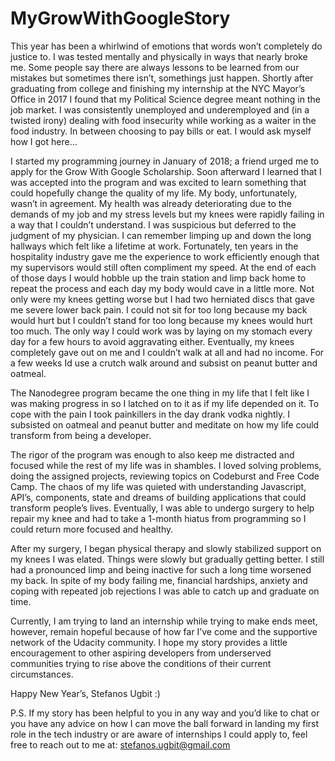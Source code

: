 # MyGrowWithGoogleStory

This year has been a whirlwind of emotions that words won’t completely do justice to. I was tested mentally and physically in ways that nearly broke me. Some people say there are always lessons to be learned from our mistakes but sometimes there isn’t, somethings just happen. Shortly after graduating from college and finishing my internship at the NYC Mayor’s Office in 2017 I found that my Political Science degree meant nothing in the job market. I was consistently unemployed and underemployed and (in a twisted irony) dealing with food insecurity while working as a waiter in the food industry. In between choosing to pay bills or eat. I would ask myself how I got here…


I started my programming journey in January of 2018; a friend urged me to apply for the Grow With Google Scholarship. Soon afterward I learned that I was accepted into the program and was excited to learn something that could hopefully change the quality of my life. My body, unfortunately, wasn’t in agreement. My health was already deteriorating due to the demands of my job and my stress levels but my knees were rapidly failing in a way that I couldn’t understand. I was suspicious but deferred to the judgment of my physician. I can remember limping up and down the long hallways which felt like a lifetime at work. Fortunately, ten years in the hospitality industry gave me the experience to work efficiently enough that my supervisors would still often compliment my speed. At the end of each of those days I would hobble up the train station and limp back home to repeat the process and each day my body would cave in a little more. Not only were my knees getting worse but I had two herniated discs that gave me severe lower back pain. I could not sit for too long because my back would hurt but I couldn’t stand for too long because my knees would hurt too much. The only way I could work was by laying on my stomach every day for a few hours to avoid aggravating either. Eventually, my knees completely gave out on me and I couldn’t walk at all and had no income. For a few weeks Id use a crutch walk around and subsist on peanut butter and oatmeal. 


The Nanodegree program became the one thing in my life that I felt like I was making progress in so I latched on to it as if my life depended on it. To cope with the pain I took painkillers in the day drank vodka nightly. I subsisted on oatmeal and peanut butter and meditate on how my life could transform from being a developer. 


The rigor of the program was enough to also keep me distracted and focused while the rest of my life was in shambles. I loved solving problems, doing the assigned projects, reviewing topics on Codeburst and Free Code Camp. The chaos of my life was quieted with understanding Javascript, API’s, components, state and dreams of building applications that could transform people’s lives.  Eventually, I was able to undergo surgery to help repair my knee and had to take a 1-month hiatus from programming so I could return more focused and healthy. 



After my surgery, I began physical therapy and slowly stabilized support on my knees I was elated. Things were slowly but gradually getting better. I still had a pronounced limp and being inactive for such a long time worsened my back. In spite of my body failing me, financial hardships, anxiety and coping with repeated job rejections I was able to catch up and graduate on time.



Currently, I am trying to land an internship while trying to make ends meet, however, remain hopeful because of how far I’ve come and the supportive network of the Udacity community. I hope my story provides a little encouragement to other aspiring developers from underserved communities trying to rise above the conditions of their current circumstances.




Happy New Year’s, 
  Stefanos Ugbit :)



	
P.S. 
If my story has been helpful to you in any way and you’d like to chat or you have any advice on how I can move the ball forward in landing my first role in the tech industry or are aware of internships I could apply to, feel free to reach out to me at:  stefanos.ugbit@gmail.com  


